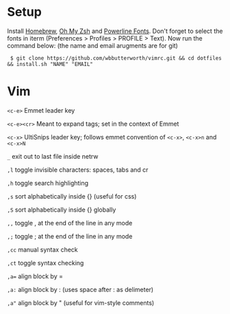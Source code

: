 # Setup

Install [Homebrew](https://brew.sh), [Oh My Zsh](https://github.com/robbyrussell/oh-my-zsh) and [Powerline Fonts](https://github.com/powerline/fonts). Don't forget to select the fonts in iterm (Preferences > Profiles > PROFILE > Text). Now run the command below: (the name and email arugments are for git)

```
 $ git clone https://github.com/wbbutterworth/vimrc.git && cd dotfiles && install.sh "NAME" "EMAIL"
```

# Vim

```<c-e>``` Emmet leader key

```<c-e><cr>``` Meant to expand tags; set in the context of Emmet

```<c-x>``` UltiSnips leader key; follows emmet convention of ```<c-x>```, ```<c-x>n``` and ```<c-x>N```

```_``` exit out to last file inside netrw

```,l``` toggle invisible characters: spaces, tabs and cr  

```,h``` toggle search highlighting  

```,s``` sort alphabetically inside {} (useful for css)

```,S``` sort alphabetically inside {} globally

```,,``` toggle , at the end of the line in any mode  

```,;``` toggle ; at the end of the line in any mode  

```,cc``` manual syntax check  

```,ct``` toggle syntax checking  

```,a=``` align block by =  

```,a:``` align block by : (uses space after : as delimeter)  

```,a"``` align block by " (useful for vim-style comments)  
